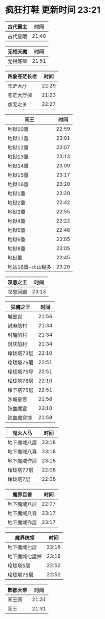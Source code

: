 # 疯狂打鞋 更新时间 23:21

| 古代霸主   | 时间    |
|--------|-------|
| 古代皇陵 | 21:40 |

| 无相天魔   | 时间    |
|--------|-------|
| 无相炼狱 | 21:51 |

| 四象苍茫长老   | 时间    |
|--------|-------|
| 苍茫大厅 | 22:29 |
| 苍茫大厅掉 | 21:23 |
| 虚无之关 | 22:27 |

| 间王   | 时间    |
|--------|-------|
| 地狱10重 | 22:59 |
| 地狱11重 | 23:01 |
| 地狱12重 | 23:07 |
| 地狱13重 | 23:13 |
| 地狱14重 | 23:09 |
| 地狱15重 | 23:17 |
| 地狱16重 | 23:20 |
| 地狱1重 | 23:20 |
| 地狱2重 | 22:42 |
| 地狱3重 | 22:55 |
| 地狱4重 | 22:22 |
| 地狱5重 | 22:48 |
| 地狱6重 | 23:05 |
| 地狱8重 | 23:05 |
| 地狱重 | 22:45 |
| 地站16重-火山糊多 | 23:20 |

| 叹息之王   | 时间    |
|--------|-------|
| 叹息回廊 | 23:13 |

| 猛魔之王   | 时间    |
|--------|-------|
| 城皇宫 | 21:56 |
| 封麻隐村 | 21:34 |
| 封魔陷村 | 21:34 |
| 封庆陷村 | 21:34 |
| 玲珑塔73层 | 22:10 |
| 玲珑塔75层 | 22:51 |
| 玲珑塔75导 | 22:51 |
| 玲珑塔78层 | 22:10 |
| 玲下塔75层 | 22:51 |
| 沙城皇宫 | 21:56 |
| 铁血魔宫 | 23:10 |
| 铁血魔宫掉 | 21:59 |

| 鬼火人马   | 时间    |
|--------|-------|
| 地下魔域八层 | 23:18 |
| 地下魔域八导 | 23:18 |
| 地下魔域作层 | 23:18 |
| 玲珑塔77层 | 22:08 |
| 玲珑塔7层 | 22:08 |

| 魔界巨兽   | 时间    |
|--------|-------|
| 地下魔域八层 | 22:07 |
| 地下魔域八导 | 23:17 |
| 地下魔域作层 | 23:17 |

| 魔界统领   | 时间    |
|--------|-------|
| 地下魔域七层 | 23:16 |
| 地下魔域七层掉 | 23:16 |
| 玲珑塔5层 | 22:52 |
| 玲珑塔75层 | 22:52 |

| 酆都大帝   | 时间    |
|--------|-------|
| 间王网 | 21:31 |
| 阎王 | 21:31 |